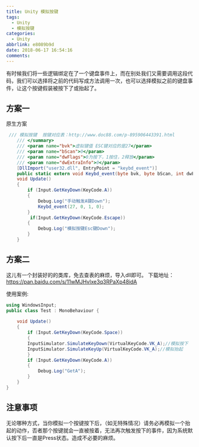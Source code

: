 ```yaml
---
title: Unity 模拟按键
tags:
  - Unity
  - 模拟按键
categories:
  - Unity
abbrlink: e8089b9d
date: 2018-06-17 16:54:16
comments:
---
```


有时候我们将一些逻辑绑定在了一个键盘事件上，而在别处我们又需要调用这段代码，我们可以选择将之前的代码写成方法调用一次，也可以选择模拟之前的键盘事件，让这个按键假装被按下了或抬起了。
<!-- more -->
## 方案一
原生方案  
```C#
 /// 模拟按键  按键对应表：http://www.doc88.com/p-895906443391.html  
    /// </summary>  
    /// <param name="bvk">虚拟键值 ESC键对应的是27</param>  
    /// <param name="bScan">0</param>  
    /// <param name="dwFlags">0为按下，1按住，2释放</param>  
    /// <param name="dwExtraInfo">0</param>  
    [DllImport("user32.dll", EntryPoint = "keybd_event")]
    public static extern void Keybd_event(byte bvk, byte bScan, int dwFlags, int dwExtraInfo);
    void Update()
    {
        if (Input.GetKeyDown(KeyCode.A))
        {
            Debug.Log("手动触发A键Down");
            Keybd_event(27, 0, 1, 0);
        }
         if(Input.GetKeyDown(KeyCode.Escape))  
        {  
            Debug.Log("模拟按键Esc键Down");  
        }  
    }
```
## 方案二 

这儿有一个封装好的的类库，免去查表的麻烦，导入dll即可。
下载地址：https://pan.baidu.com/s/11wMJHvlxe3q3RPaXp48idA  

使用案例:
```C#
using WindowsInput;
public class Test : MonoBehaviour {
    
    void Update()
    {
        if (Input.GetKeyDown(KeyCode.Space))
        {
        InputSimulator.SimulateKeyDown(VirtualKeyCode.VK_A);//模拟按下
        InputSimulator.SimulateKeyUp(VirtualKeyCode.VK_A);//模拟抬起
        }
        if (Input.GetKeyDown(KeyCode.A))
        {
            Debug.Log("GetA");
        }
    }
}
```

## 注意事项
无论哪种方式，当你模拟一个按键按下后，（如无特殊情况）请务必再模拟一个抬起的动作，否者那个按键就会一直被按着，无法再次触发按下的事件，因为系统默认按下后一直是Press状态。造成不必要的麻烦。